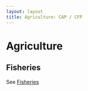 ```yaml
---
layout: layout
title: Agriculture: CAP / CFP
---
```


Agriculture
===========

Fisheries
---------

See [Fisheries](/fisheries.html)